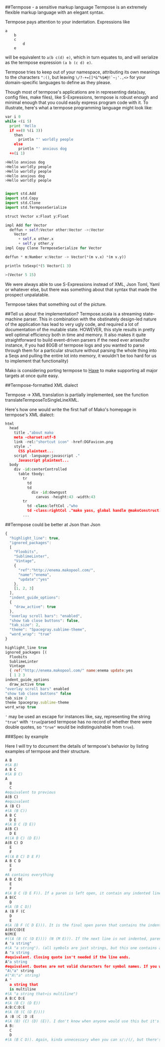 ##Termpose - a sensitive markup language
Termpose is an extremely flexible markup language with an elegant syntax.

Termpose pays attention to your indentation. Expressions like
```
a
    b
    c
        d
    e
```
will be equivalent to `a(b c(d) e)`, which in turn equates to, and will serialize as the termpose expression `(a b (c d) e)`.

Termpose tries to keep out of your namespace, attributing its own meanings to the characters `":()`, but leaving ```\/?-+=[]*&^%$#@!`~;'.,<>``` for your domain-specific languages to define as they please.

Though most of termpose's applications are in representing data(say, config files, make files), like S-Expressions, termpose is robust enough and minimal enough that you could easily express program code with it. To illustrate, here's what a termpose programming language might look like:
```python
var i 0
while <(i 5)
  print 'Hello
  if ==(0 %(i 3))
    then
      println "' worldly people
    else
      println "' anxious dog
  +=(i 1)

>Hello anxious dog
>Hello worldly people
>Hello worldly people
>Hello anxious dog
>Hello worldly people


import std.Add
import std.Copy
import std.Clone
import std.TermposeSerialize

struct Vector x:Float y:Float

impl Add for Vector
  deffun + self:Vector other:Vector ->:Vector
    Vector
      + self.x other.x
      + self.y other.y
impl Copy Clone TermposeSerialize for Vector

deffun * m:Number v:Vector -> Vector(*(m v.x) *(m v.y))

println toSexp(*(5 Vector(1 3)

>(Vector 5 15)
```

We were always able to use S-Expressions instead of XML, Json Toml, Yaml or whatever else, but there was something about that syntax that made the prospect unpalatable.

Termpose takes that something out of the picture.

##Tell us about the implementation?
Termpose.scala is a streaming state-machine parser. This in combination with the obstinately design-led nature of the application has lead to very ugly code, and required a lot of documentation of the mutable state. HOWEVER, this style results in pretty well optimal efficiency both in time and memory. It also makes it quite straightforward to build event-driven parsers if the need ever arises(for instance, if you had 80GB of termpose logs and you wanted to parse through them for a particular structure without parsing the whole thing into a Seqs and pulling the entire lot into memory, it wouldn't be too hard for us to implement that functionality)

Mako is considering porting termpose to [Haxe](https://github.com/HaxeFoundation/haxe) to make supporting all major targets at once quite easy.

##Termpose-formatted XML dialect

Termpose → XML translation is partially implemented, see the function translateTermposeToSingleLineXML.

Here's how one would write the first half of Mako's homepage in termpose's XML dialect:
```python
html
  head
    title ."about mako
    meta -charset:utf-8
    link -rel:"shortcut icon" -href:DGFavicon.png
    style ."
      CSS plaintext...
    script -language:javascript ."
      Javascript plaintext...
  body
    div -id:centerControlled
      table tbody:
        tr
          td
          td
            div -id:downgust
              canvas -height:43 -width:43
        tr
          td -class:leftCol ."who
          td -class:rightCol ."mako yass, global handle @makoConstruct.
        ...
```

##Termpose could be better at Json than Json

```javascript
{
  "highlight_line": true,
  "ignored_packages":
  [
    "Floobits",
    "SublimeLinter",
    "Vintage",
    {
      "ref":"http://enema.makopool.com/",
      "name":"enema",
      "update":"yes"
    },
    [1, 2, 3]
  ],
  "indent_guide_options":
  {
    "draw_active": true
  },
  "overlay scroll bars": "enabled",
  "show tab close buttons": false,
  "tab_size": 2,
  "theme": "Spacegray.sublime-theme",
  "word_wrap": "true"
}

```

```javascript
highlight_line true
ignored_packages [(
  Floobits
  SublimeLinter
  Vintage
  { ref:"http://enema.makopool.com/" name:enema update:yes
  [ 1 2 3
indent_guide_options
  draw_active true
"overlay scroll bars" enabled
"show tab close buttons" false
tab_size 2
theme Spacegray.sublime-theme
word_wrap true
```
`'` may be used an escape for instances like, say, representing the string `"true"` with `'true`(parsed termpose has no record of whether there were double quotes, so `"true"` would be indistinguishable from `true`).


###Spec by example

Here I will try to document the details of termpose's behavior by listing examples of termpose and their structure.

```python
A B
#(A B)
A B C
#(A B C)
A
  B
  C
#equivalent to previous
A(B C)
#equivalent
A (B C)
#(A (B C))
A B C
  D E
#(A B C (D E))
A(B C)
  D E
#((A B C) (D E))
A(B C) D
  E
  F
#((A B C) D E F)
A B C D
  E
  F
#A contains everything
A B C D(
  E
  F
#(A B C (D E F)). If a paren is left open, it contain any indented lines
A B(C
  D
#(A (B C D))
A (B F (C
  D
  E
#(A (B F (C D E))). It is the final open paren that contains the indented content
A(B(C(D(E
N(M(E
#((A (B (C (D E)))) (N (M E))). If the next line is not indented, parens left open will not contain anything extra.
A "a string"
#(A "a string"). (all symbols are just strings, but this one contains a space, so it needs to be represented with quotes.)
A "a string
#equivalent. Closing quote isn't needed if the line ends.
A"a string
#equivalent. Quotes are not valid characters for symbol names. If you wanted a symbol with a quote in it, here's how to do that:
"A\"a" string
#("A\"a" string)
A "
  a string that
  is multiline
#(A "a string that↩is multiline")
A B:C D:E
#(A (B C) (D E))
A:B:C:D:E
#(A (B (C (D E))))
A :B :C :D :E
#(A (B) (C) (D) (E)). I don't know when anyone would use this but it's not like " :" has any other reasonable meanings.
A B:
  C
  D
#(A (B C D)). Again, kinda unnecessary when you can s/:/(/, but there's no other reasonable way to interpret this.
```